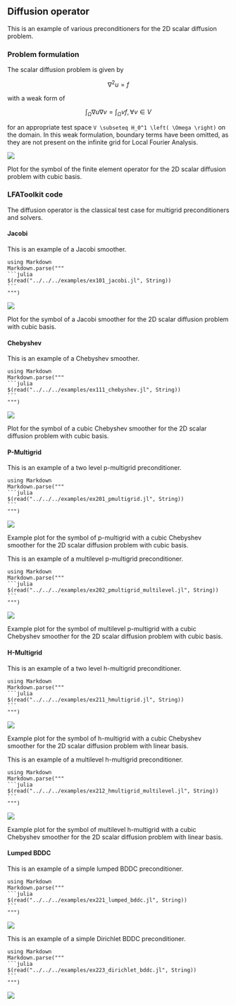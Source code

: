 ## Diffusion operator

This is an example of various preconditioners for the 2D scalar diffusion problem.

### Problem formulation

The scalar diffusion problem is given by

```math
\nabla^2 u = f
```

with a weak form of

```math
\int_\Omega \nabla u \nabla v = \int_\Omega v f, \forall v \in V
```

for an appropriate test space ``V \subseteq H_0^1 \left( \Omega \right)`` on the domain.
In this weak formulation, boundary terms have been omitted, as they are not present on the infinite grid for Local Fourier Analysis.

![](../img/002_diffusion_spectral_radius_2_2d.png)

Plot for the symbol of the finite element operator for the 2D scalar diffusion problem with cubic basis.

### LFAToolkit code

The diffusion operator is the classical test case for multigrid preconditioners and solvers.

#### Jacobi

This is an example of a Jacobi smoother.

````@eval
using Markdown
Markdown.parse("""
```julia
$(read("../../../examples/ex101_jacobi.jl", String))
```
""")
````

![](../img/101_jacobi_spectral_radius_2_2d.png)

Plot for the symbol of a Jacobi smoother for the 2D scalar diffusion problem with cubic basis.

#### Chebyshev

This is an example of a Chebyshev smoother.

````@eval
using Markdown
Markdown.parse("""
```julia
$(read("../../../examples/ex111_chebyshev.jl", String))
```
""")
````

![](../img/111_chebyshev_spectral_radius_2_2d.png)

Plot for the symbol of a cubic Chebyshev smoother for the 2D scalar diffusion problem with cubic basis.

#### P-Multigrid

This is an example of a two level p-multigrid preconditioner.

````@eval
using Markdown
Markdown.parse("""
```julia
$(read("../../../examples/ex201_pmultigrid.jl", String))
```
""")
````

![](../img/201_pmultigrid_spectral_radius_2_to_1_2d.png)

Example plot for the symbol of p-multigrid with a cubic Chebyshev smoother for the 2D scalar diffusion problem with cubic basis.

This is an example of a multilevel p-multigrid preconditioner.

````@eval
using Markdown
Markdown.parse("""
```julia
$(read("../../../examples/ex202_pmultigrid_multilevel.jl", String))
```
""")
````

![](../img/202_pmultigrid_spectral_radius_4_to_2_to_1_2d.png)

Example plot for the symbol of multilevel p-multigrid with a cubic Chebyshev smoother for the 2D scalar diffusion problem with cubic basis.

#### H-Multigrid

This is an example of a two level h-multigrid preconditioner.

````@eval
using Markdown
Markdown.parse("""
```julia
$(read("../../../examples/ex211_hmultigrid.jl", String))
```
""")
````

![](../img/211_hmultigrid_spectral_radius_2_to_1_2d.png)

Example plot for the symbol of h-multigrid with a cubic Chebyshev smoother for the 2D scalar diffusion problem with linear basis.

This is an example of a multilevel h-multigrid preconditioner.

````@eval
using Markdown
Markdown.parse("""
```julia
$(read("../../../examples/ex212_hmultigrid_multilevel.jl", String))
```
""")
````

![](../img/212_hmultigrid_spectral_radius_4_to_2_to_1_2d.png)

Example plot for the symbol of multilevel h-multigrid with a cubic Chebyshev smoother for the 2D scalar diffusion problem with linear basis.

#### Lumped BDDC



This is an example of a simple lumped BDDC preconditioner.

````@eval
using Markdown
Markdown.parse("""
```julia
$(read("../../../examples/ex221_lumped_bddc.jl", String))
```
""")
````
![](../img/221_lumped_bddc_spectral_radius_3_2d.png)

This is an example of a simple Dirichlet BDDC preconditioner.

````@eval
using Markdown
Markdown.parse("""
```julia
$(read("../../../examples/ex223_dirichlet_bddc.jl", String))
```
""")
````
![](../img/223_dirichlet_bddc_spectral_radius_3_2d.png)
